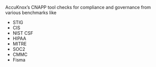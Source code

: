 
AccuKnox’s CNAPP tool checks for compliance and governance from various benchmarks like 

+ STIG
+ CIS
+ NIST CSF 
+ HIPAA
+ MITRE
+ SOC2 
+ CMMC
+ Fisma  
